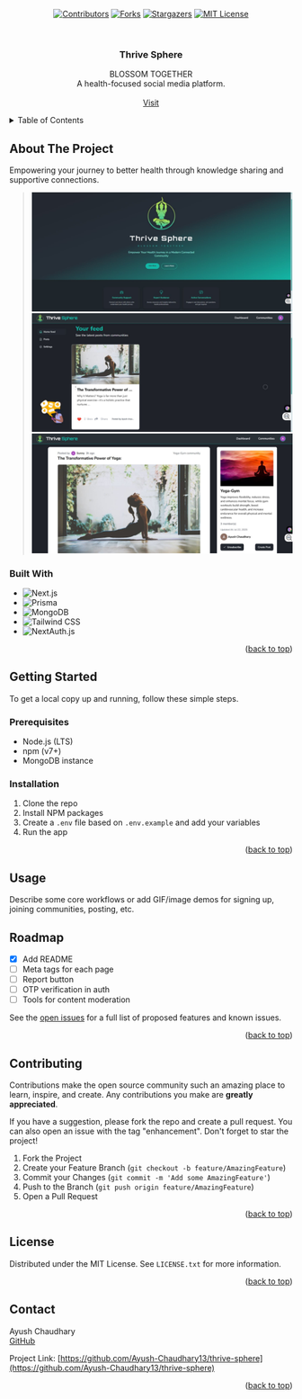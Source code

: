 
<div align="center">

  <a href="">[![Contributors][contributors-shield]][contributors-url]</a>
  <a href="">[![Forks][forks-shield]][forks-url]</a>
  <a href="">[![Stargazers][stars-shield]][stars-url]</a>
  <a href="">[![MIT License][license-shield]][license-url]</a>
</div>

<!-- PROJECT LOGO -->
<br />
<div align="center">

  <h3 align="center">Thrive Sphere</h3>

  <p align="center">
    BLOSSOM TOGETHER<br/>
    A health-focused social media platform.<br />
    <br />
    <a href="#">Visit</a>
  </p>
</div>

<!-- TABLE OF CONTENTS -->
<details>
  <summary>Table of Contents</summary>
  <ol>
    <li>
      <a href="#about-the-project">About The Project</a>
      <ul>
        <li><a href="#built-with">Built With</a></li>
      </ul>
    </li>
    <li>
      <a href="#getting-started">Getting Started</a>
      <ul>
        <li><a href="#prerequisites">Prerequisites</a></li>
        <li><a href="#installation">Installation</a></li>
      </ul>
    </li>
    <li><a href="#usage">Usage</a></li>
    <li><a href="#roadmap">Roadmap</a></li>
    <li><a href="#contributing">Contributing</a></li>
    <li><a href="#license">License</a></li>
    <li><a href="#contact">Contact</a></li>
    <li><a href="#acknowledgments">Acknowledgments</a></li>
  </ol>
</details>

<!-- ABOUT THE PROJECT -->

## About The Project

Empowering your journey to better health through knowledge sharing and supportive connections.

>
> ![screenshot-1](public/images/ss1.JPG)
> ![screenshot-2](public/images/ss2.JPG)
> ![screenshot-3](public/images/ss3.JPG)

### Built With

- ![Next.js](https://img.shields.io/badge/Next.js-%23000000.svg?style=for-the-badge&logo=next-dot-js&logoColor=white)
- ![Prisma](https://img.shields.io/badge/prisma-%232D3748.svg?style=for-the-badge&logo=prisma&logoColor=white)
- ![MongoDB](https://img.shields.io/badge/mongodb-%2347A248.svg?style=for-the-badge&logo=mongodb&logoColor=white)
- ![Tailwind CSS](https://img.shields.io/badge/tailwindcss-%2338B2AC.svg?style=for-the-badge&logo=tailwind-css&logoColor=white)
- ![NextAuth.js](https://img.shields.io/badge/NextAuth.js-%232D3748.svg?style=for-the-badge&logo=nextauth-dot-js&logoColor=white)

<p align="right">(<a href="#readme-top">back to top</a>)</p>

<!-- GETTING STARTED -->

## Getting Started

To get a local copy up and running, follow these simple steps.

### Prerequisites

- Node.js (LTS)
- npm (v7+)
- MongoDB instance

### Installation

1. Clone the repo
2. Install NPM packages
3. Create a `.env` file based on `.env.example` and add your variables
4. Run the app

<p align="right">(<a href="#readme-top">back to top</a>)</p>

## Usage

Describe some core workflows or add GIF/image demos for signing up, joining communities, posting, etc.

## Roadmap

- [x] Add README
- [ ] Meta tags for each page
- [ ] Report button
- [ ] OTP verification in auth
- [ ] Tools for content moderation

See the [open issues][issues-url] for a full list of proposed features and known issues.

<p align="right">(<a href="#readme-top">back to top</a>)</p>

## Contributing

Contributions make the open source community such an amazing place to learn, inspire, and create. Any contributions you make are **greatly appreciated**.

If you have a suggestion, please fork the repo and create a pull request. You can also open an issue with the tag "enhancement". Don't forget to star the project!

1. Fork the Project
2. Create your Feature Branch (`git checkout -b feature/AmazingFeature`)
3. Commit your Changes (`git commit -m 'Add some AmazingFeature'`)
4. Push to the Branch (`git push origin feature/AmazingFeature`)
5. Open a Pull Request

<p align="right">(<a href="#readme-top">back to top</a>)</p>

## License

Distributed under the MIT License. See `LICENSE.txt` for more information.

<p align="right">(<a href="#readme-top">back to top</a>)</p>

## Contact

Ayush Chaudhary  
[GitHub](https://github.com/Ayush-Chaudhary13)

Project Link: [https://github.com/Ayush-Chaudhary13/thrive-sphere](https://github.com/Ayush-Chaudhary13/thrive-sphere)

<p align="right">(<a href="#readme-top">back to top</a>)</p>

<!-- ACKNOWLEDGMENTS -->
<!-- Add credits, libraries, or thanks here as you develop the project further -->

<!-- MARKDOWN LINKS & IMAGES -->
<!-- https://www.markdownguide.org/basic-syntax/#reference-style-links -->

[contributors-shield]: https://img.shields.io/github/contributors/Ayush-Chaudhary13/thrive-sphere.svg?style=for-the-badge
[contributors-url]: https://github.com/Ayush-Chaudhary13/thrive-sphere/graphs/contributors
[stars-shield]: https://img.shields.io/github/stars/Ayush-Chaudhary13/thrive-sphere.svg?style=for-the-badge
[stars-url]: https://github.com/Ayush-Chaudhary13/thrive-sphere/stargazers
[forks-shield]: https://img.shields.io/github/forks/Ayush-Chaudhary13/thrive-sphere.svg?style=for-the-badge
[forks-url]: https://github.com/Ayush-Chaudhary13/thrive-sphere/network/members
[license-shield]: https://img.shields.io/github/license/Ayush-Chaudhary13/thrive-sphere.svg?style=for-the-badge
[license-url]: https://github.com/Ayush-Chaudhary13/thrive-sphere/blob/main/LICENSE.txt
[issues-url]: https://github.com/Ayush-Chaudhary13/thrive-sphere/issues
